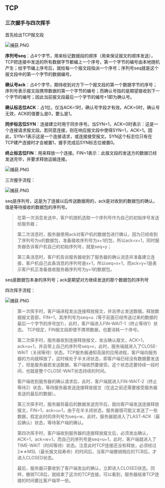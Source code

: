 ## TCP

### 三次握手与四次挥手

首先给出TCP报文段

![捕获.PNG](https://i.loli.net/2019/12/19/ye6lqfZDuYJkOaS.png)

**序列号seq**：占4个字节，用来标记数据段的顺序（用来保证报文的顺序发送），TCP把连接中发送的所有数据字节都编上一个序号，第一个字节的编号由本地随机产生；给字节编上序号后，就给每一个报文段指派一个序号；序列号seq就是这个报文段中的第一个字节的数据编号。

**确认号ack**：占4个字节，期待收到对方下一个报文段的第一个数据字节的序号；序列号表示报文段携带数据的第一个字节的编号；而确认号指的是期望接收到下一个字节的编号；因此当前报文段最后一个字节的编号+1即为确认号。

**确认标志位ACK**：占1位，仅当ACK=1时，确认号字段才有效。ACK=0时，确认号无效，ACK的值要么是0，要么是1。

**同步标志位SYN**：连接建立时用于同步序号。当SYN=1，ACK=0时表示：这是一个连接请求报文段。若同意连接，则在响应报文段中使得SYN=1，ACK=1。因此，SYN=1表示这是一个连接请求，或连接接受报文。SYN这个标志位只有在TCP建产连接时才会被置1，握手完成后SYN标志位被置0。

**终止标志位FIN**：用来释放一个连接。FIN=1表示：此报文段的发送方的数据已经发送完毕，并要求释放运输连接。

![捕获.PNG](https://i.loli.net/2019/12/19/mbey54SaVnfJv9G.png)

三次握手流程：

![捕获.PNG](https://i.loli.net/2019/12/19/d7TtCgGhubSL5mj.png)

seq是序列号，这是为了连接以后传送数据用的，ack是对收到的数据包的确认，值是等待接收的数据包的序列号。

>在第一次消息发送中，客户机随机选取一个序列号作为自己的初始序号发送给服务器；
>
>第二次消息时，服务器使用ack对客户机的数据包进行确认，因为已经收到了序列号为x的数据包，准备接收序列号为x+1的包，所以ack=x+1，同时服务器告诉客户机自己的初始序列号，就是seq=y；
>
>第三条消息时，客户机告诉服务器收到了服务器的确认消息并准备建立连接，客户机自己此条消息的序列号是x+1，所以seq=x+1，而ack=y+1是表示客户机正准备接收服务器序列号为y+1的数据包。

seq是数据包本身的序列号；ack是期望对方继续发送的那个数据包的序列号

四次挥手流程：

![捕获.PNG](https://i.loli.net/2019/12/19/awAIsHl2NLmgiYV.png)

>第一次挥手时，客户端进程发出连接释放报文，并且停止发送数据。释放数据报文首部，FIN=1，其序列号为seq=u（等于前面已经传送过来的数据的最后一个字节的序号加1），此时，客户端进入FIN-WAIT-1（终止等待1）状态。 TCP规定，FIN报文段即使不携带数据，也要消耗一个序号。
>
>第二次挥手时，服务器收到连接释放报文，发出确认报文，ACK=1，ack=u+1，并且带上自己的序列号seq=v，此时，服务端就进入了CLOSE-WAIT（关闭等待）状态。TCP服务器通知高层的应用进程，客户端向服务器的方向就释放了，这时候处于半关闭状态，即客户端已经没有数据要发送了，但是服务器若发送数据，客户端依然要接受。这个状态还要持续一段时间，也就是整个CLOSE-WAIT状态持续的时间。
>
>客户端收到服务器的确认请求后，此时，客户端就进入FIN-WAIT-2（终止等待2）状态，等待服务器发送连接释放报文（在这之前还需要接受服务器发送的最后的数据）。
>
>第三次挥手时，服务器将最后的数据发送完毕后，就向客户端发送连接释放报文，FIN=1，ack=u+1，由于在半关闭状态，服务器很可能又发送了一些数据，假定此时的序列号为seq=w，此时，服务器就进入了LAST-ACK（最后确认）状态，等待客户端的确认。
>
>第四次挥手时，客户端收到服务器的连接释放报文后，必须发出确认，ACK=1，ack=w+1，而自己的序列号是seq=u+1，此时，客户端就进入了TIME-WAIT（时间等待）状态。注意此时TCP连接还没有释放，必须经过2∗∗MSL（最长报文段寿命）的时间后，当客户端撤销相应的TCB后，才进入CLOSED状态。
>
>最后，服务器只要收到了客户端发出的确认，立即进入CLOSED状态。同样，撤销TCB后，就结束了这次的TCP连接。可以看到，服务器结束TCP连接的时间要比客户端早一些。



